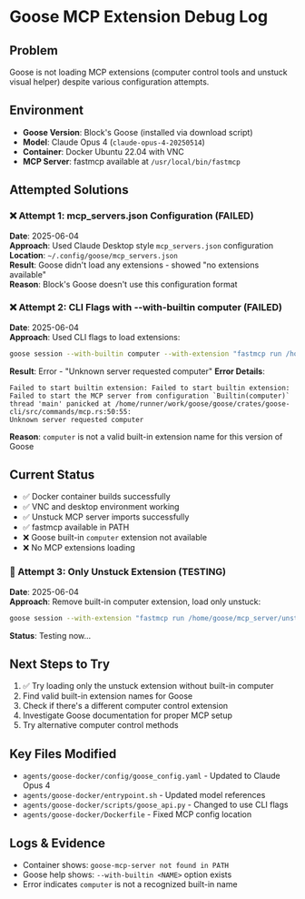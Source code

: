 # Goose MCP Extension Debug Log

## Problem
Goose is not loading MCP extensions (computer control tools and unstuck visual helper) despite various configuration attempts.

## Environment
- **Goose Version**: Block's Goose (installed via download script)
- **Model**: Claude Opus 4 (`claude-opus-4-20250514`)
- **Container**: Docker Ubuntu 22.04 with VNC
- **MCP Server**: fastmcp available at `/usr/local/bin/fastmcp`

## Attempted Solutions

### ❌ Attempt 1: mcp_servers.json Configuration (FAILED)
**Date**: 2025-06-04  
**Approach**: Used Claude Desktop style `mcp_servers.json` configuration  
**Location**: `~/.config/goose/mcp_servers.json`  
**Result**: Goose didn't load any extensions - showed "no extensions available"  
**Reason**: Block's Goose doesn't use this configuration format

### ❌ Attempt 2: CLI Flags with --with-builtin computer (FAILED)
**Date**: 2025-06-04  
**Approach**: Used CLI flags to load extensions:
```bash
goose session --with-builtin computer --with-extension "fastmcp run /home/goose/mcp_server/unstuck_ai/server.py:mcp --transport stdio"
```
**Result**: Error - "Unknown server requested computer"
**Error Details**:
```
Failed to start builtin extension: Failed to start builtin extension: Failed to start the MCP server from configuration `Builtin(computer)` 
thread 'main' panicked at /home/runner/work/goose/goose/crates/goose-cli/src/commands/mcp.rs:50:55:
Unknown server requested computer
```
**Reason**: `computer` is not a valid built-in extension name for this version of Goose

## Current Status
- ✅ Docker container builds successfully
- ✅ VNC and desktop environment working
- ✅ Unstuck MCP server imports successfully
- ✅ fastmcp available in PATH
- ❌ Goose built-in `computer` extension not available
- ❌ No MCP extensions loading

### 🧪 Attempt 3: Only Unstuck Extension (TESTING)
**Date**: 2025-06-04  
**Approach**: Remove built-in computer extension, load only unstuck:
```bash
goose session --with-extension "fastmcp run /home/goose/mcp_server/unstuck_ai/server.py:mcp --transport stdio"
```
**Status**: Testing now...

## Next Steps to Try
1. ✅ Try loading only the unstuck extension without built-in computer
2. Find valid built-in extension names for Goose  
3. Check if there's a different computer control extension
4. Investigate Goose documentation for proper MCP setup
5. Try alternative computer control methods

## Key Files Modified
- `agents/goose-docker/config/goose_config.yaml` - Updated to Claude Opus 4
- `agents/goose-docker/entrypoint.sh` - Updated model references
- `agents/goose-docker/scripts/goose_api.py` - Changed to use CLI flags
- `agents/goose-docker/Dockerfile` - Fixed MCP config location

## Logs & Evidence
- Container shows: `goose-mcp-server not found in PATH`
- Goose help shows: `--with-builtin <NAME>` option exists
- Error indicates `computer` is not a recognized built-in name